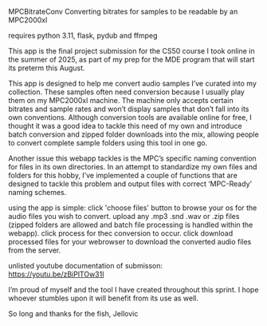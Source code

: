 MPCBitrateConv
Converting bitrates for samples to be readable by an MPC2000xl

requires python 3.11, flask, pydub and ffmpeg

This app is the final project submission for the CS50 course I took online in the summer of 2025, as part of my prep for the MDE program that will start its preterm this August.

This app is designed to help me convert audio samples I’ve curated into my collection. These samples often need conversion because I usually play them on my MPC2000xl machine.
The machine only accepts certain bitrates and sample rates and won’t display samples that don’t fall into its own conventions. Although conversion tools are available online for free, I thought it was a good idea to tackle this need of my own and introduce batch conversion and zipped folder downloads into the mix, allowing people to convert complete sample folders using this tool in one go.

Another issue this webapp tackles is the MPC’s specific naming convention for files in its own directories. In an attempt to standardize my own files and folders for this hobby, I’ve implemented a couple of functions that are designed to tackle this problem and output files with correct ‘MPC-Ready’ naming schemes.


using the app is simple: click 'choose files' button to browse your os for the audio files you wish to convert. upload any .mp3 .snd .wav or .zip files (zipped folders are allowed and batch file processing is handled within the webapp). click process for thec conversion to occur. click download processed files for your webrowser to download the converted audio files from the server.

unlisted youtube documentation of submisson: https://youtu.be/zBiPlTOw31I


I’m proud of myself and the tool I have created throughout this sprint. I hope whoever stumbles upon it will benefit from its use as well.

So long and thanks for the fish,
Jellovic